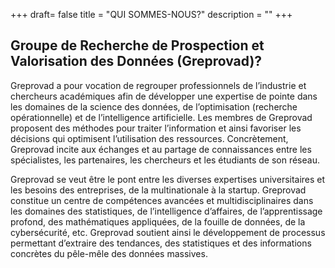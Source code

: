 +++
draft= false
title = "QUI SOMMES-NOUS?"
description = ""
+++

## Groupe de Recherche de Prospection et Valorisation des Données (Greprovad)?

Greprovad a pour vocation de regrouper professionnels de l’industrie et chercheurs académiques afin de développer une expertise de pointe dans les domaines de la science des données, de l’optimisation (recherche opérationnelle) et de l’intelligence artificielle. Les membres de Greprovad proposent des méthodes pour traiter l’information et ainsi favoriser les décisions qui optimisent l’utilisation des ressources. Concrètement, Greprovad incite aux échanges et au partage de connaissances entre les spécialistes, les partenaires, les chercheurs et les étudiants de son réseau.

Greprovad se veut être le pont entre les diverses expertises universitaires et les besoins des entreprises, de la multinationale à la startup. Greprovad constitue un centre de compétences avancées et multidisciplinaires dans les domaines des statistiques, de l’intelligence d’affaires, de l’apprentissage profond, des mathématiques appliquées, de la fouille de données, de la cybersécurité, etc. Greprovad soutient ainsi le développement de processus permettant d’extraire des tendances, des statistiques et des informations concrètes du pêle-mêle des données massives.
